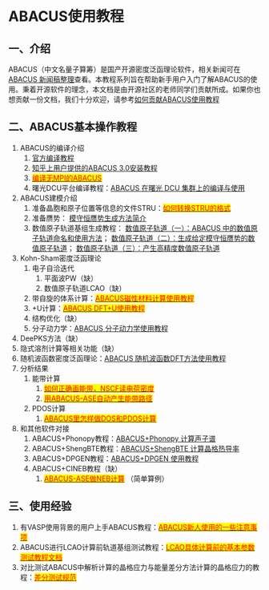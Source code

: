 # ABACUS使用教程

## 一、介绍

ABACUS（中文名量子算筹）是国产开源密度泛函理论软件，相关新闻可在[ABACUS 新闻稿整理](abacus-news.md)查看。本教程系列旨在帮助新手用户入门了解ABACUS的使用。秉着开源软件的理念，本文档是由开源社区的老师同学们贡献所成。如果你也想贡献一份文档，我们十分欢迎，请参考[如何贡献ABACUS使用教程](contribute.md)

## 二、ABACUS基本操作教程

1. ABACUS的编译介绍
   1. [官方编译教程](https://abacus.deepmodeling.com/en/latest/quick_start/easy_install.html)
   2. [知乎上用户提供的ABACUS 3.0安装教程](https://zhuanlan.zhihu.com/p/574031713)
   3. [<mark style="color:red;">编译无MPI的ABACUS</mark>](https://dptechnology.feishu.cn/wiki/wikcnuC1vwoPzEugtZNAyTd7ZWg)<mark style="color:red;"></mark>
   4. 曙光DCU平台编译教程：[ABACUS 在曙光 DCU 集群上的编译与使用](abacus-dcu.md)
2. ABACUS建模介绍
   1. 准备晶胞和原子位置等信息的文件STRU：[<mark style="color:red;">如何转换STRU的格式</mark>](https://dptechnology.feishu.cn/wiki/wikcn6fjwNR77kxbyKDdFZASkOg)<mark style="color:red;"></mark>
   2. 准备赝势：
   [模守恒赝势生成方法简介](abacus-upf.md)
   3. 数值原子轨道基组生成教程：
   [数值原子轨道（一）：ABACUS 中的数值原子轨道命名和使用方法](abacus-nac1.md)；
   [数值原子轨道（二）：生成给定模守恒赝势的数值原子轨道](abacus-nac2.md)；
   [数值原子轨道（三）：产生高精度数值原子轨道](abacus-nac3.md)
3. Kohn-Sham密度泛函理论
   1. 电子自洽迭代
      1. 平面波PW（缺）
      2. 数值原子轨道LCAO（缺）
   2. 带自旋的体系计算：[<mark style="color:red;">ABACUS磁性材料计算使用教程</mark>](https://xmywuqhxb0.feishu.cn/docx/E4ZvdMJzGonWJhxanBacS6dWnsP)<mark style="color:red;"></mark>
   3. \+U计算：[<mark style="color:red;">ABACUS DFT+U使用教程</mark>](https://dptechnology.feishu.cn/wiki/wikcnLTpXB1be9s1Q896GrA7PBf)<mark style="color:red;"></mark>
   4. 结构优化（缺）
   5. 分子动力学：[ABACUS 分子动力学使用教程](abacus-md.md)
4. DeePKS方法（缺）
5. 隐式溶剂计算等相关功能（缺）
6. 随机波函数密度泛函理论：[ABACUS 随机波函数DFT方法使用教程](abacus-sdft.md)
7. 分析结果
   1. 能带计算
      1. [<mark style="color:red;">如何正确画能带，NSCF读电荷密度</mark>](https://dptechnology.feishu.cn/wiki/wikcnUTWmTj8sQYeSdwcInFRLwg)<mark style="color:red;"></mark>
      2. [<mark style="color:red;">用ABACUS-ASE自动产生能带路径</mark>](https://dptechnology.feishu.cn/wiki/wikcnxzVKuGZ9lSAoKOM1lpD6Pf)<mark style="color:red;"></mark>
   2. PDOS计算
      1. [<mark style="color:red;">ABACUS里怎样做DOS和PDOS计算</mark>](https://dptechnology.feishu.cn/wiki/wikcnM7MsN60p43DsZ1uSjkIyxg)<mark style="color:red;"></mark>
8. 和其他软件对接
   1. ABACUS+Phonopy教程：[ABACUS+Phonopy 计算声子谱](abacus-phonopy.md)
   2. ABACUS+ShengBTE教程：[ABACUS+ShengBTE 计算晶格热导率](abacus-shengbte.md)
   3. ABACUS+DPGEN教程：[ABACUS+DPGEN 使用教程](abacus-dpgen.md)
   4. ABACUS+CINEB教程（缺）
      1. [<mark style="color:red;">ABACUS-ASE做NEB计算</mark>](https://dptechnology.feishu.cn/wiki/wikcnzar41sN8ZtGLtm3PLnarSc) <mark style="color:red;"></mark> （简单算例）

## 三、使用经验

1. 有VASP使用背景的用户上手ABACUS教程：[<mark style="color:red;">ABACUS新人使用的一些注意事项</mark>](https://dptechnology.feishu.cn/wiki/wikcnffgspo43uB4jPQZditWlXf)<mark style="color:red;"></mark>
2. ABACUS进行LCAO计算前轨道基组测试教程：[<mark style="color:red;">LCAO具体计算前的基本参数测试教程文档</mark>](https://dptechnology.feishu.cn/wiki/wikcneQF9WVQS4KAS6fyC6lGBEe?create\_from=copy\_within\_wiki\&from=create\_suite\_copy)<mark style="color:red;"></mark>
3. 对比测试ABACUS中解析计算的晶格应力与能量差分方法计算的晶格应力的教程：[<mark style="color:red;">差分测试规范</mark>](https://dptechnology.feishu.cn/wiki/wikcnFDqUKlmjjBlTHe9zhLNkce)<mark style="color:red;"></mark>
